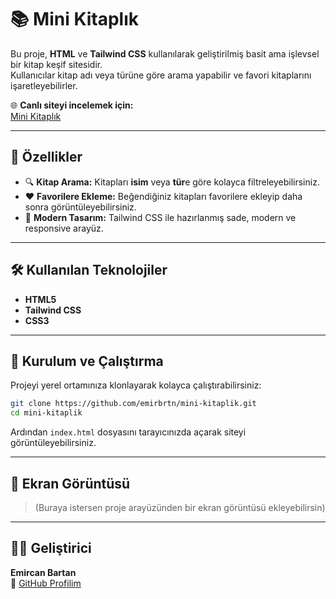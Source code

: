 # 📚 Mini Kitaplık

Bu proje, **HTML** ve **Tailwind CSS** kullanılarak geliştirilmiş basit ama işlevsel bir kitap keşif sitesidir.  
Kullanıcılar kitap adı veya türüne göre arama yapabilir ve favori kitaplarını işaretleyebilirler.  

🌐 **Canlı siteyi incelemek için:**  
[Mini Kitaplık](https://mini-kitaplik-eosin.vercel.app/)

---

## 🧠 Özellikler

- 🔍 **Kitap Arama:** Kitapları **isim** veya **tür**e göre kolayca filtreleyebilirsiniz.  
- ❤️ **Favorilere Ekleme:** Beğendiğiniz kitapları favorilere ekleyip daha sonra görüntüleyebilirsiniz.  
- 🎨 **Modern Tasarım:** Tailwind CSS ile hazırlanmış sade, modern ve responsive arayüz.  

---

## 🛠️ Kullanılan Teknolojiler

- **HTML5**  
- **Tailwind CSS**  
- **CSS3**  

---

## 🚀 Kurulum ve Çalıştırma

Projeyi yerel ortamınıza klonlayarak kolayca çalıştırabilirsiniz:

```bash
git clone https://github.com/emirbrtn/mini-kitaplik.git
cd mini-kitaplik
```

Ardından `index.html` dosyasını tarayıcınızda açarak siteyi görüntüleyebilirsiniz.

---

## 📸 Ekran Görüntüsü

> (Buraya istersen proje arayüzünden bir ekran görüntüsü ekleyebilirsin)

---

## 👨‍💻 Geliştirici

**Emircan Bartan**  
📧 [GitHub Profilim](https://github.com/emirbrtn)
